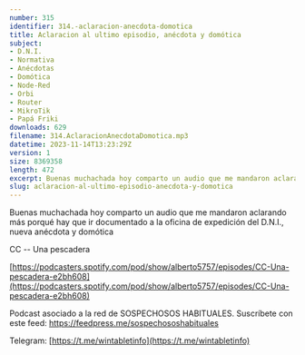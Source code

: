 ```yaml
---
number: 315
identifier: 314.-aclaracion-anecdota-domotica
title: Aclaracion al ultimo episodio, anécdota y domótica
subject:
- D.N.I.
- Normativa
- Anécdotas
- Domótica
- Node-Red
- Orbi
- Router
- MikroTik
- Papá Friki
downloads: 629
filename: 314.AclaracionAnecdotaDomotica.mp3
datetime: 2023-11-14T13:23:29Z
version: 1
size: 8369358
length: 472
excerpt: Buenas muchachada hoy comparto un audio que me mandaron aclarando más porqué hay que ir documentado a la oficina de expedición del D.N.I., nueva anécdota y domótica
slug: aclaracion-al-ultimo-episodio-anecdota-y-domotica
---
```

Buenas muchachada hoy comparto un audio que me mandaron aclarando más porqué hay que ir documentado a la oficina de expedición del D.N.I., nueva anécdota y domótica

CC -- Una pescadera

[https://podcasters.spotify.com/pod/show/alberto5757/episodes/CC-Una-pescadera-e2bh608](https://podcasters.spotify.com/pod/show/alberto5757/episodes/CC-Una-pescadera-e2bh608)

Podcast asociado a la red de SOSPECHOSOS HABITUALES. Suscríbete con este feed: https://feedpress.me/sospechososhabituales

Telegram: [https://t.me/wintabletinfo](https://t.me/wintabletinfo)
